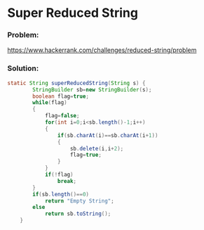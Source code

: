 # Super Reduced String

### Problem:
<a>https://www.hackerrank.com/challenges/reduced-string/problem</a>

### Solution:

```java
static String superReducedString(String s) {
        StringBuilder sb=new StringBuilder(s);
        boolean flag=true;
        while(flag)
        {
            flag=false;
            for(int i=0;i<sb.length()-1;i++)
            {
                if(sb.charAt(i)==sb.charAt(i+1))
                {
                    sb.delete(i,i+2);
                    flag=true;
                }
            }
            if(!flag)
                break;
        }
        if(sb.length()==0)
            return "Empty String";
        else
            return sb.toString();
    }
```
